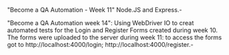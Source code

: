 "Become a QA Automation - Week 11"
Node.JS and Express.-

"Become a QA Automation week 14": Using WebDriver IO to creat automated tests for the Login and Register Forms created during week 10. The forms were uploaded to the server during week 11: to access the forms got to http://localhost:4000/login; http://localhost:4000/register.-
